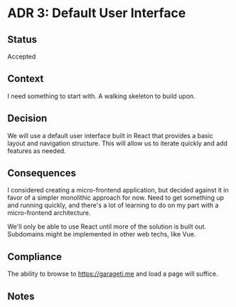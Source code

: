 # ADR 3: Default User Interface

## Status

Accepted

## Context

I need something to start with. A walking skeleton to build upon.

## Decision

We will use a default user interface built in React that provides a basic layout and navigation structure. This will allow us to iterate quickly and add features as needed.

## Consequences

I considered creating a micro-frontend application, but decided against it in favor of a simpler monolithic approach for now. Need to get something up and running quickly, and there's a lot of learning to do on my part with a micro-frontend architecture.

We'll only be able to use React until more of the solution is built out. Subdomains might be implemented in other web techs, like Vue.

## Compliance

The ability to browse to <https://garageti.me> and load a page will suffice.

## Notes
